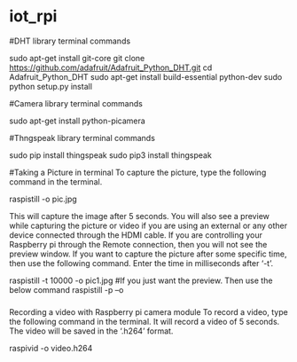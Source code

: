 # iot_rpi

#DHT library terminal commands

sudo apt-get install git-core 
git clone https://github.com/adafruit/Adafruit_Python_DHT.git 
cd Adafruit_Python_DHT 
sudo apt-get install build-essential python-dev 
sudo python setup.py install

#Camera library terminal commands

sudo apt-get install python-picamera

#Thngspeak library terminal commands

sudo pip install thingspeak
sudo pip3 install thingspeak

#Taking a Picture in terminal To capture the picture, type the following command in the terminal.

raspistill -o pic.jpg 

This will capture the image after 5 seconds. You will also see a preview while capturing the picture or video if you are using an external or any other device connected through the HDMI cable. If you are controlling your Raspberry pi through the Remote connection, then you will not see the preview window. If you want to capture the picture after some specific time, then use the following command. Enter the time in milliseconds after ‘-t’.

raspistill -t 10000 -o pic1.jpg       #If you just want the preview. Then use the below command
raspistill -p –o

###
Recording a video with Raspberry pi camera module To record a video, type the following command in the terminal. It will record a video of 5 seconds. The video will be saved in the ‘.h264’ format.

raspivid -o video.h264
